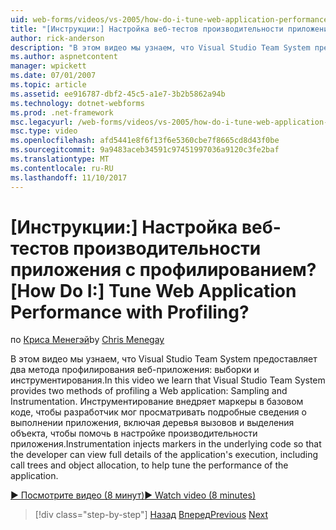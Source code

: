 ```yaml
---
uid: web-forms/videos/vs-2005/how-do-i-tune-web-application-performance-with-profiling
title: "[Инструкции:] Настройка веб-тестов производительности приложения с профилированием? | Документы Майкрософт"
author: rick-anderson
description: "В этом видео мы узнаем, что Visual Studio Team System предоставляет два метода профилирования веб-приложения: выборки и инструментирования. Инструментирование inje..."
ms.author: aspnetcontent
manager: wpickett
ms.date: 07/01/2007
ms.topic: article
ms.assetid: ee916787-dbf2-45c5-a1e7-3b2b5862a94b
ms.technology: dotnet-webforms
ms.prod: .net-framework
msc.legacyurl: /web-forms/videos/vs-2005/how-do-i-tune-web-application-performance-with-profiling
msc.type: video
ms.openlocfilehash: afd5441e8f6f13f6e5360cbe7f8665cd8d43f0be
ms.sourcegitcommit: 9a9483aceb34591c97451997036a9120c3fe2baf
ms.translationtype: MT
ms.contentlocale: ru-RU
ms.lasthandoff: 11/10/2017
---
```

<a name="how-do-i-tune-web-application-performance-with-profiling"></a><span data-ttu-id="85033-105">[Инструкции:] Настройка веб-тестов производительности приложения с профилированием?</span><span class="sxs-lookup"><span data-stu-id="85033-105">[How Do I:] Tune Web Application Performance with Profiling?</span></span>
====================
<span data-ttu-id="85033-106">по [Криса Менегэй](https://twitter.com/CMenegay)</span><span class="sxs-lookup"><span data-stu-id="85033-106">by [Chris Menegay](https://twitter.com/CMenegay)</span></span>

<span data-ttu-id="85033-107">В этом видео мы узнаем, что Visual Studio Team System предоставляет два метода профилирования веб-приложения: выборки и инструментирования.</span><span class="sxs-lookup"><span data-stu-id="85033-107">In this video we learn that Visual Studio Team System provides two methods of profiling a Web application: Sampling and Instrumentation.</span></span> <span data-ttu-id="85033-108">Инструментирование внедряет маркеры в базовом коде, чтобы разработчик мог просматривать подробные сведения о выполнении приложения, включая деревья вызовов и выделения объекта, чтобы помочь в настройке производительности приложения.</span><span class="sxs-lookup"><span data-stu-id="85033-108">Instrumentation injects markers in the underlying code so that the developer can view full details of the application's execution, including call trees and object allocation, to help tune the performance of the application.</span></span>

[<span data-ttu-id="85033-109">&#9654; Посмотрите видео (8 минут)</span><span class="sxs-lookup"><span data-stu-id="85033-109">&#9654; Watch video (8 minutes)</span></span>](https://channel9.msdn.com/Blogs/ASP-NET-Site-Videos/how-do-i-tune-web-application-performance-with-profiling)

>[!div class="step-by-step"]
<span data-ttu-id="85033-110">[Назад](how-do-i-load-test-a-web-application.md)
[Вперед](how-do-i-set-up-distributed-load-testing-for-high-volume-tests.md)</span><span class="sxs-lookup"><span data-stu-id="85033-110">[Previous](how-do-i-load-test-a-web-application.md)
[Next](how-do-i-set-up-distributed-load-testing-for-high-volume-tests.md)</span></span>
